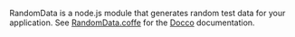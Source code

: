 RandomData is a node.js module that generates random test data for your application.  See [RandomData.coffe](http://stevemolitor.github.com/RandomData) for the [Docco](http://jashkenas.github.com/docco) documentation.
